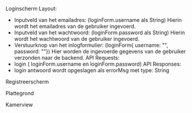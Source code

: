 Loginscherm
Layout:
  - Inputveld van het emailadres:  (loginForm.username als String)
    Hierin wordt het emailadres van de gebruiker ingevoerd. 
  - Inputveld van het wachtwoord: (loginForm.password als String)
    Hierin wordt het wachtwoord van de gebruiker ingevoerd.
  - Verstuurknop van het inlogformulier: (loginForm{ username: "", password: ""})
    Hier worden de ingevoerde gegevens van de gebruiker verzonden naar de backend.
API Requests:    
  - login ( loginForm.username en loginForm.password)
API Responses:
  - login antwoord wordt opgeslagen als errorMsg met type: String 

Registreerscherm



Plattegrond




Kamerview


